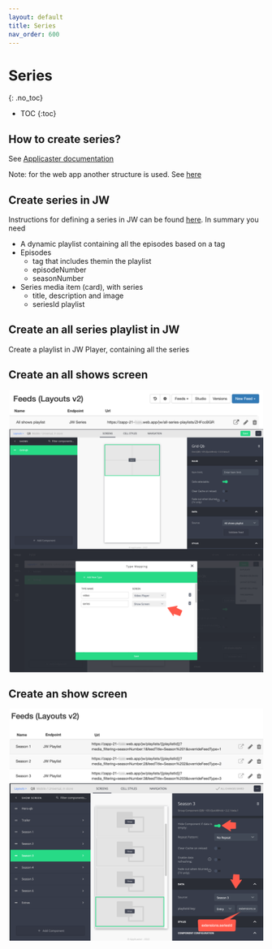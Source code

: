 ```yaml
---
layout: default
title: Series
nav_order: 600
---
```

# Series
{: .no_toc}

- TOC
{:toc}

## How to create series?
See [Applicaster documentation](https://docs.applicaster.com/integrations/jw-endpoints/#create-an-episodic-structure-using-jw-playlists)

Note: for the web app another structure is used. See [here](https://support.jwplayer.com/articles/build-an-ott-apps-series-playlist)

## Create series in JW 
Instructions for defining a series in JW can be found [here](https://support.jwplayer.com/articles/build-an-ott-apps-series-playlist). In summary you need
- A dynamic playlist containing all the episodes based on a tag 
- Episodes
   - tag that includes themin the playlist
   - episodeNumber
   - seasonNumber
- Series media item (card), with series 
  - title, description and image
  - seriesId playlist


## Create an all series playlist in JW 
Create a playlist in JW Player, containing all the series

## Create an all shows screen
<div style="display:flex; justify-content: center;"> 
  <img src="./img/series-all-feed.png" width="500"> 
</div>
<div style="display:flex; justify-content: center;"> 
  <img src="./img/series-all-screen.png" width="500"> 
</div>
<div style="display:flex; justify-content: center;"> 
  <img src="./img/series-type-mapping.png" width="500"> 
</div>

## Create an show screen
<div style="display:flex; justify-content: center;"> 
  <img src="./img/series-season-feeds.png" width="500"> 
</div>

<div style="display:flex; justify-content: center;"> 
  <img src="./img/series-show-screen.png" width="500"> 
</div>
